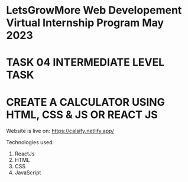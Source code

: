 # LetsGrowMore Web Developement Virtual Internship Program May 2023

# TASK 04 INTERMEDIATE LEVEL TASK

# CREATE A CALCULATOR USING HTML, CSS & JS OR REACT JS

Website is live on: https://calsify.netlify.app/

Technologies used:
1) ReactJs
2) HTML 
3) CSS
4) JavaScript
